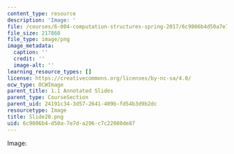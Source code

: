 ```yaml
---
content_type: resource
description: 'Image: '
file: /courses/6-004-computation-structures-spring-2017/6c9806b4d50a7e7da296c7c22080de87_Slide20.png
file_size: 217868
file_type: image/png
image_metadata:
  caption: ''
  credit: ''
  image-alt: ''
learning_resource_types: []
license: https://creativecommons.org/licenses/by-nc-sa/4.0/
ocw_type: OCWImage
parent_title: 1.1 Annotated Slides
parent_type: CourseSection
parent_uid: 24191c34-3d57-2641-409b-fd54b3d9b2dc
resourcetype: Image
title: Slide20.png
uid: 6c9806b4-d50a-7e7d-a296-c7c22080de87
---
```

Image: 